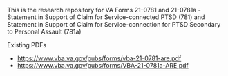 This is the research repository for VA Forms 21-0781 and 21-0781a - Statement in Support of Claim for Service-connected PTSD (781) and Statement in Support of Claim for Service-connection for PTSD Secondary to Personal Assault (781a)


Existing PDFs
- https://www.vba.va.gov/pubs/forms/vba-21-0781-are.pdf
- https://www.vba.va.gov/pubs/forms/VBA-21-0781a-ARE.pdf
